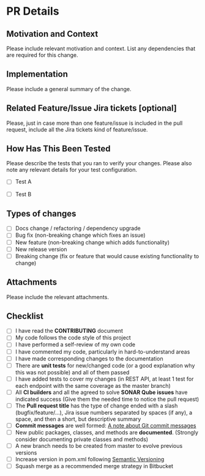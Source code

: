 # PR Details

<!--- Provide a general summary of your changes in the Title above -->

## Motivation and Context

<!--- Why is this change required? What problem does it solve? -->

Please include relevant motivation and context. List any dependencies that are required for this change.

## Implementation

Please include a general summary of the change. 

## Related Feature/Issue Jira tickets [optional]

<!--- If fixing a bug, there should be an issue describing it with steps to reproduce -->
<!--- Please link to the issue here: -->

Please, just in case more than one feature/issue is included in the pull request, include all the Jira tickets kind of feature/issue. 

## How Has This Been Tested

<!--- Please describe in detail how you tested your changes. -->
<!--- Include details of your testing environment, and the tests you ran to -->
<!--- see how your change affects other areas of the code, etc. -->

Please describe the tests that you ran to verify your changes. Please also note any relevant details for your test configuration.

- [ ] Test A
- [ ] Test B


## Types of changes

<!--- What types of changes does your code introduce? Put an `x` in all the boxes that apply: -->

- [ ] Docs change / refactoring / dependency upgrade
- [ ] Bug fix (non-breaking change which fixes an issue)
- [ ] New feature (non-breaking change which adds functionality)
- [ ] New release version 
- [ ] Breaking change (fix or feature that would cause existing functionality to change)

## Attachments

<!--- Please add all the needed attachments -->

Please include the relevant attachments.


## Checklist

<!--- Go over all the following points, and put an `x` in all the boxes that apply. -->
<!--- If you're unsure about any of these, don't hesitate to ask. We're here to help! -->

- [ ] I have read the **CONTRIBUTING** document
- [ ] My code follows the code style of this project
- [ ] I have performed a self-review of my own code
- [ ] I have commented my code, particularly in hard-to-understand areas
- [ ] I have made corresponding changes to the documentation
- [ ] There are **unit tests** for new/changed code (or a good explanation why this was not possible) and all of them passed
- [ ] I have added tests to cover my changes (in REST API, at least 1 test for each endpoint with the same coverage as the master branch)
- [ ] All **CI builders** and all the agreed to solve **SONAR Qube issues** have indicated success (Give them the needed time to notice the pull request)
- [ ] The **Pull request title** has the type of change ended with a slash (bugfix/feature/...), Jira issue numbers separated by spaces (if any), a space, and then a short, but descriptive summary
- [ ] **Commit messages** are well formed: [A note about Git commit messages](http://www.tpope.net/node/106)
- [ ] New public packages, classes, and methods are **documented**. (Strongly consider documenting private classes and methods)
- [ ] A new branch needs to be created from master to evolve previous versions
- [ ] Increase version in pom.xml following [Semantic Versioning](https://semver.org/)
- [ ] Squash merge as a recommended merge strategy in Bitbucket
